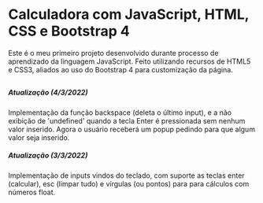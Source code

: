 # Calculadora com JavaScript, HTML, CSS e Bootstrap 4

Este é o meu primeiro projeto desenvolvido durante processo de aprendizado da linguagem JavaScript. Feito utilizando recursos de HTML5 e CSS3, aliados ao uso do Bootstrap 4 para customização da página.

##

##### Atualização (4/3/2022)

Implementação da função backspace (deleta o último input), e a não exibição de 'undefined' quando a tecla Enter é pressionada sem nenhum valor inserido. Agora o usuário receberá um popup pedindo para que algum valor seja inserido.

##### Atualização (3/3/2022)

Implementação de inputs vindos do teclado, com suporte as teclas enter (calcular), esc (limpar tudo) e vírgulas (ou pontos) para para cálculos com números float.
